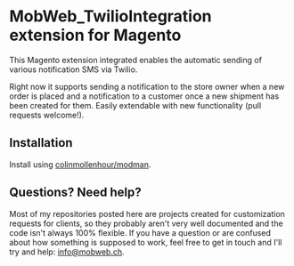 # MobWeb_TwilioIntegration extension for Magento

This Magento extension integrated enables the automatic sending of various notification SMS via Twilio.

Right now it supports sending a notification to the store owner when a new order is placed and a notification to a customer once a new shipment has been created for them. Easily extendable with new functionality (pull requests welcome!).

## Installation

Install using [colinmollenhour/modman](https://github.com/colinmollenhour/modman/).

## Questions? Need help?

Most of my repositories posted here are projects created for customization requests for clients, so they probably aren't very well documented and the code isn't always 100% flexible. If you have a question or are confused about how something is supposed to work, feel free to get in touch and I'll try and help: [info@mobweb.ch](mailto:info@mobweb.ch).